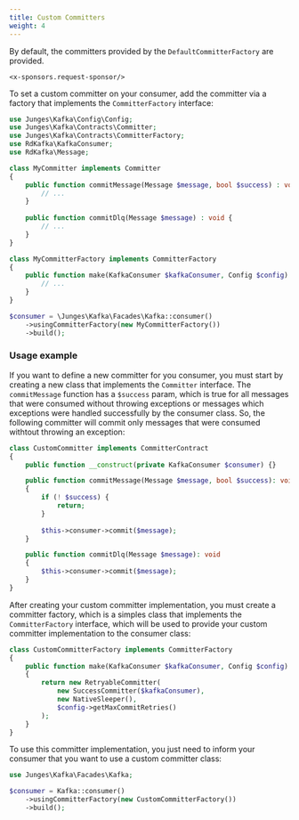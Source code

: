 ```yaml
---
title: Custom Committers
weight: 4
---
```


By default, the committers provided by the `DefaultCommitterFactory` are provided.

```+parse
<x-sponsors.request-sponsor/>
```

To set a custom committer on your consumer, add the committer via a factory that implements the `CommitterFactory` interface:

```php
use Junges\Kafka\Config\Config;
use Junges\Kafka\Contracts\Committer;
use Junges\Kafka\Contracts\CommitterFactory;
use RdKafka\KafkaConsumer;
use RdKafka\Message;

class MyCommitter implements Committer
{
    public function commitMessage(Message $message, bool $success) : void {
        // ...
    }
    
    public function commitDlq(Message $message) : void {
        // ...
    }  
}

class MyCommitterFactory implements CommitterFactory
{
    public function make(KafkaConsumer $kafkaConsumer, Config $config) : Committer {
        // ...
    }
}

$consumer = \Junges\Kafka\Facades\Kafka::consumer()
    ->usingCommitterFactory(new MyCommitterFactory())
    ->build();
```

### Usage example
If you want to define a new committer for you consumer, you must start by creating a new class that implements the `Committer` interface. 
The `commitMessage` function has a `$success` param, which is true for all messages that were consumed without throwing exceptions or messages which exceptions were handled successfully by the consumer class. So, the following committer will commit only messages that were consumed withtout throwing an exception:

```php
class CustomCommitter implements CommitterContract
{
    public function __construct(private KafkaConsumer $consumer) {}

    public function commitMessage(Message $message, bool $success): void
    {
        if (! $success) {
            return;
        }
        
        $this->consumer->commit($message);
    }

    public function commitDlq(Message $message): void
    {
        $this->consumer->commit($message);
    }
}
```

After creating your custom committer implementation, you must create a committer factory, which is a simples class that implements the `CommitterFactory` interface, which will be used to provide your custom committer implementation to the consumer class:

```php
class CustomCommitterFactory implements CommitterFactory
{
    public function make(KafkaConsumer $kafkaConsumer, Config $config): CommitterContract
    {
        return new RetryableCommitter(
            new SuccessCommitter($kafkaConsumer),
            new NativeSleeper(),
            $config->getMaxCommitRetries()
        );
    }
}
```

To use this committer implementation, you just need to inform your consumer that you want to use a custom committer class:

```php
use Junges\Kafka\Facades\Kafka;

$consumer = Kafka::consumer()
    ->usingCommitterFactory(new CustomCommitterFactory())
    ->build();
```

